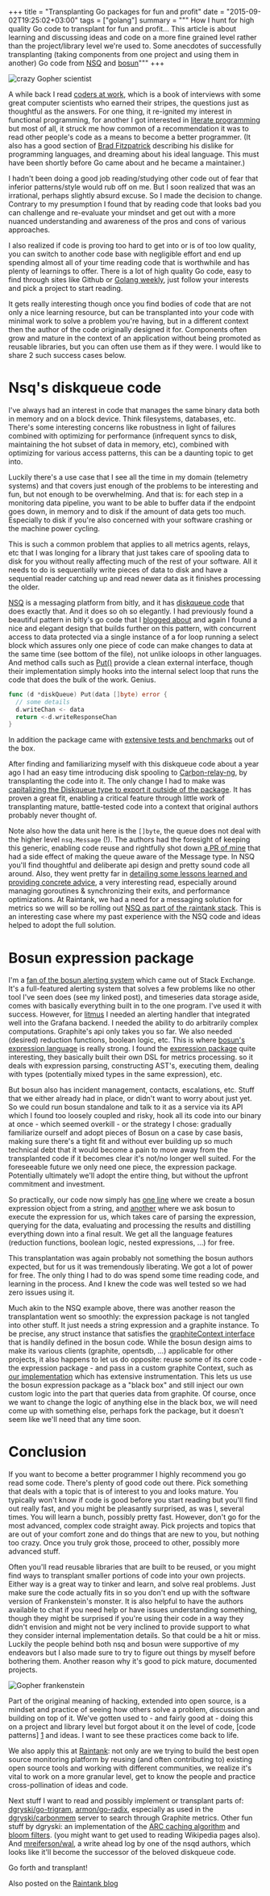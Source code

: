 +++
title = "Transplanting Go packages for fun and profit"
date = "2015-09-02T19:25:02+03:00"
tags = ["golang"]
summary = """
How I hunt for high quality Go code to transplant for fun and profit...
This article is about learning and discussing ideas and code on a more fine grained level rather than the project/library level we're used to.
Some anecdotes of successfully transplanting (taking components from one project and using them in another) Go code from [NSQ](http://nsq.io) and [bosun](http://bosun.org)"""
+++

<img src="https://blog.raintank.io/content/images/2015/09/transplant_blog.jpg" alt="crazy Gopher scientist" />

A while back I read [coders at work](http://codersatwork.com/), which is a book of interviews with some great computer scientists who earned their stripes, the questions just as thoughtful as the answers.
For one thing, it re-ignited my interest in functional programming, for another I got interested in [literate programming](https://en.wikipedia.org/wiki/Literate_programming) but most of all, it struck me how common of a recommendation it was to read other people's code as a means to become a better programmer.
(It also has a good section of [Brad Fitzpatrick](http://bradfitz.com) describing his dislike for programming languages, and dreaming about his ideal language. This must have been shortly before Go came about and he became a maintainer.)

I hadn't been doing a good job reading/studying other code out of fear that inferior patterns/style would rub off on me.  But I soon realized that was an irrational, perhaps slightly absurd excuse. So I made the decision to change. Contrary to my presumption I found that by reading code that looks bad you can challenge and re-evaluate your mindset and get out with a more nuanced understanding and awareness of the pros and cons of various approaches.

I also realized if code is proving too hard to get into or is of too low quality, you can switch to another code base with negligible effort and end up spending almost all of your time reading code that is worthwhile and has plenty of learnings to offer.  There is a lot of high quality Go code, easy to find through sites like Github or [Golang weekly](http://golangweekly.com/), just follow your interests and pick a project to start reading.

It gets really interesting though once you find bodies of code that are not only a nice learning resource, but can be transplanted into your code with minimal work to solve a problem you're having, but in a different context then the author of the code originally designed it for.  Components often grow and mature in the context of an application without being promoted as reusable libraries, but you can often use them as if they were.  I would like to share 2 such success cases below.

# Nsq's diskqueue code
I've always had an interest in code that manages the same binary data both in memory and on a block device.  Think filesystems, databases, etc.  There's some interesting concerns like robustness in light of failures combined with optimizing for performance (infrequent syncs to disk, maintaining the hot subset of data in memory, etc), combined with optimizing for various access patterns, this can be a daunting topic to get into.

Luckily there's a use case that I see all the time in my domain (telemetry systems) and that covers just enough of the problems to be interesting and fun, but not enough to be overwhelming.  And that is: for each step in a monitoring data pipeline, you want to be able to buffer data if the endpoint goes down, in memory and to disk if the amount of data gets too much. Especially to disk if you're also concerned with your software crashing or the machine power cycling.

This is such a common problem that applies to all metrics agents, relays, etc that I was longing for a library that just takes care of spooling data to disk for you without really affecting much of the rest of your software.  All it needs to do is sequentially write pieces of data to disk and have a sequential reader catching up and read newer data as it finishes processing the older.

[NSQ](http://nsq.io/) is a messaging platform from bitly, and it has [diskqueue code](https://github.com/bitly/nsq/blob/master/nsqd/diskqueue.go) that does exactly that. And it does so oh so elegantly.
I had previously found a beautiful pattern in bitly's go code that I [blogged about](http://dieter.plaetinck.be/post/beautiful_go_patterns_for_concurrent_access_to_shared_resources_and_coordinating_responses/) and again I found a nice and elegant design that builds further on this pattern, with concurrent access to data protected via a single instance of a for loop running a select block which assures only one piece of code can make changes to data at the same time (see bottom of the file), not unlike ioloops in other languages.  And method calls such as [Put()](https://github.com/bitly/nsq/blob/fe4198b648499375651b7fece0b8489ea07d029f/nsqd/diskqueue.go#L120-L130) provide a clean external interface, though their implementation simply hooks into the internal select loop that runs the code that does the bulk of the work.  Genius.

``` go
func (d *diskQueue) Put(data []byte) error {
  // some details
  d.writeChan <- data
  return <-d.writeResponseChan
}
```
In addition the package came with [extensive tests and benchmarks](https://github.com/bitly/nsq/blob/master/nsqd/diskqueue_test.go) out of the box.

After finding and familiarizing myself with this diskqueue code about a year ago I had an easy time introducing disk spooling to [Carbon-relay-ng](https://github.com/graphite-ng/carbon-relay-ng), by transplanting the code into it. The only change I had to make was [capitalizing the Diskqueue type to export it outside of the package](https://github.com/graphite-ng/carbon-relay-ng/commit/4d6ebb37451ce6e05b606ea4ba6221611d367f71).  It has proven a great fit, enabling a critical feature through little work of transplanting mature, battle-tested code into a context that original authors probably never thought of.

Note also how the data unit here is the `[]byte`, the queue does not deal with the higher level `nsq.Message` (!).  The authors had the foresight of keeping this generic, enabling code reuse and rightfully shot down [a PR of mine](https://github.com/bitly/nsq/pull/626) that had a side effect of making the queue aware of the Message type.   In NSQ you'll find thoughtful and deliberate api design and pretty sound code all around. Also, they went pretty far in [detailing some lessons learned and providing concrete advice](http://nsq.io/overview/internals.html), a very interesting read, especially around managing goroutines & synchronizing their exits, and performance optimizations.  At Raintank, we had a need for a messaging solution for metrics so we will so be rolling out [NSQ as part of the raintank stack](https://github.com/raintank/raintank-metric/issues/11).  This is an interesting case where my past experience with the NSQ code and ideas helped to adopt the full solution.

# Bosun expression package #
I'm a [fan of the bosun alerting system](http://dieter.plaetinck.be/post/practical-fault-detection-alerting-dont-need-to-be-data-scientist/) which came out of Stack Exchange.  It's a full-featured alerting system that solves a few problems like no other tool I've seen does (see my linked post), and timeseries data storage aside, comes with basically everything built in to the one program.  I've used it with success. However, for [litmus](http://www.raintank.io/litmus/) I needed an alerting handler that integrated well into the Grafana backend.   I needed the ability to do arbitrarily complex computations. Graphite's api only takes you so far. We also needed (desired) reduction functions, boolean logic, etc.  This is where [bosun's expression language](http://bosun.org/expressions.html) is really strong.  I found the [expression package](https://github.com/bosun-monitor/bosun/tree/master/cmd/bosun/expr) quite interesting, they basically built their own DSL for metrics processing.  so it deals with expression parsing, constructing AST's, executing them, dealing with types (potentially mixed types in the same expression), etc.

But bosun also has incident management, contacts, escalations, etc.  Stuff that we either already had in place, or didn't want to worry about just yet.  So we could run bosun standalone and talk to it as a service via its API which I found too loosely coupled and risky, hook all its code into our binary at once - which seemed overkill - or the strategy I chose: gradually familiarize ourself and adopt pieces of Bosun on a case by case basis, making sure there's a tight fit and without ever building up so much technical debt that it would become a pain to move away from the transplanted code if it becomes clear it's not/no longer well suited. For the foreseeable future we only need one piece, the expression package. Potentially ultimately we'll adopt the entire thing, but without the upfront commitment and investment.

So practically, our code now simply has [one line](https://github.com/raintank/grafana/blob/9cfa14a2a6ea079b9dd5bc0164aced942190a33a/pkg/alerting/eval.go#L47) where we create a bosun expression object from a string, and [another](https://github.com/raintank/grafana/blob/9cfa14a2a6ea079b9dd5bc0164aced942190a33a/pkg/alerting/eval.go#L77) where we ask bosun to execute the expression for us, which takes care of parsing the expression, querying for the data, evaluating and processing the results and distilling everything down into a final result.  We get all the language features (reduction functions, boolean logic, nested expressions, ...) for free.

This transplantation was again probably not something the bosun authors expected, but for us it was tremendously liberating.  We got a lot of power for free.  The only thing I had to do was spend some time reading code, and learning in the process.  And I knew the code was well tested so we had zero issues using it.


Much akin to the NSQ example above, there was another reason the transplantation went so smoothly: the expression package is not tangled into other stuff.  It just needs  a string expression and a graphite instance.  To be precise, any struct instance that satisfies the [graphiteContext interface](https://github.com/bosun-monitor/bosun/blob/master/graphite/graphite.go#L124) that is handily defined in the bosun code. While the bosun design aims to make its various clients (graphite, opentsdb, ...) applicable for other projects, it also happens to let us do opposite: reuse some of its core code - the expression package - and pass in a custom graphite Context, such as [our implementation](https://github.com/raintank/grafana/blob/12d42c9715bbbd62063df37e37e89bfc77f64626/pkg/graphite/graphite.go#L113-L129) which has extensive instrumentation. This lets us use the bosun expression package as a "black box" and still inject our own custom logic into the part that queries data from graphite.  Of course, once we want to change the logic of anything else in the black box, we will need come up with something else, perhaps fork the package, but it doesn't seem like we'll need that any time soon.



# Conclusion
If you want to become a better programmer I highly recommend you go read some code.  There's plenty of good code out there.  Pick something that deals with a topic that is of interest to you and looks mature.  You typically won't know if code is good before you start reading but you'll find out really fast, and you might be pleasantly surprised, as was I, several times.  You will learn a bunch, possibly pretty fast.  However, don't go for the most advanced, complex code straight away.  Pick projects and topics that are out of your comfort zone and do things that are new to you, but nothing too crazy.  Once you truly grok those, proceed to other, possibly more advanced stuff.

Often you'll read reusable libraries that are built to be reused, or you might find ways to transplant smaller portions of code into your own projects.  Either way is a great way to tinker and learn, and solve real problems.  Just make sure the code actually fits in so you don't end up with the software version of Frankenstein's monster.  It is also helpful to have the authors available to chat if you need help or have issues understanding something, though they might be surprised if you're using their code in a way they didn't envision and might not be very inclined to provide support to what they consider internal implementation details.  So that could be a hit or miss.  Luckily the people behind both nsq and bosun were supportive of my endeavors but I also made sure to try to figure out things by myself before bothering them.  Another reason why it's good to pick mature, documented projects.

<img src="https://blog.raintank.io/content/images/2015/09/gopher_frank_monst-1.jpg" alt="Gopher frankenstein" />

Part of the original meaning of hacking, extended into open source, is a mindset and practice of seeing how others solve a problem, discussion and building on top of it.  We've gotten used to - and fairly good at - doing this on a project and library level but forgot about it on the level of code, [code patterns] [1] and ideas.  I want to see these practices come back to life.

[1]: nil "We do share and discuss code patterns but typically via blog posts which use contrived/theoretical examples.  Not in their natural setting of the real code where they are used."

We also apply this at [Raintank](http://raintank.io): not only are we trying to build the best open source monitoring platform by reusing (and often contributing to) existing open source tools and working with different communities, we realize it's vital to work on a more granular level, get to know the people and practice cross-pollination of ideas and code.


Next stuff I want to read and possibly implement or transplant parts of: [dgryski/go-trigram](https://github.com/dgryski/go-trigram), [armon/go-radix](github.com/armon/go-radix), especially as used in the [dgryski/carbonmem](https://github.com/dgryski/carbonmem) server to search through Graphite metrics.  Other fun stuff by dgryski: an implementation of the [ARC caching algorithm](https://github.com/dgryski/go-arc/) and [bloom filters](https://github.com/dgryski/go-bloomf). (you might want to get used to reading Wikipedia pages also). And [mreiferson/wal](https://github.com/mreiferson/wal), a write ahead log by one of the nsqd authors, which looks like it'll become the successor of the beloved diskqueue code.

Go forth and transplant!

Also posted on the [Raintank blog](https://blog.raintank.io/transplanting-go-packages-for-fun-and-profit/)

